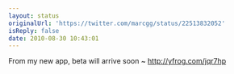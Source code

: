 ```yaml
---
layout: status
originalUrl: 'https://twitter.com/marcgg/status/22513832052'
isReply: false
date: 2010-08-30 10:43:01
---
```


From my new app, beta will arrive soon ~  http://yfrog.com/jqr7hp
